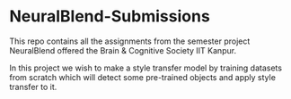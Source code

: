 # NeuralBlend-Submissions

This repo contains all the assignments from the semester project NeuralBlend offered the Brain & Cognitive Society IIT Kanpur.

In this project we wish to make a style transfer model by training datasets from scratch which will detect some pre-trained objects and apply style transfer to it.
